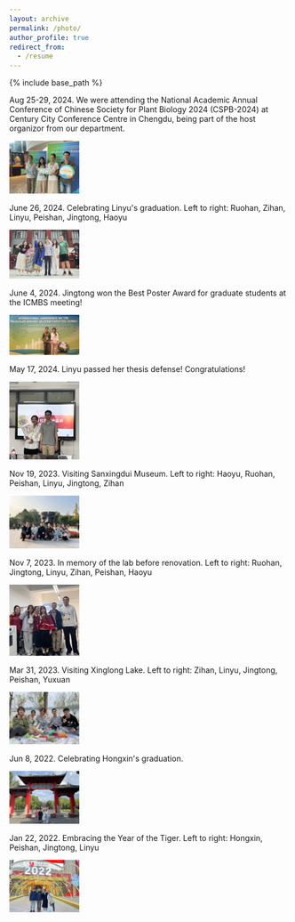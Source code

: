```yaml
---
layout: archive
permalink: /photo/
author_profile: true
redirect_from:
  - /resume
---
```


{% include base_path %}

Aug 25-29, 2024. We were attending the National Academic Annual Conference of Chinese Society for Plant Biology 2024 (CSPB-2024) at Century City Conference Centre in Chengdu, being part of the host organizor from our department.

<img src='/images/20240828-CSPB.jpeg' width='25%' height='25%'> 

June 26, 2024. Celebrating Linyu's graduation. Left to right: Ruohan, Zihan, Linyu, Peishan, Jingtong, Haoyu

<img src='/images/20240626-llygraduation.webp' width='25%' height='25%'> 

June 4, 2024. Jingtong won the Best Poster Award for graduate students at the ICMBS meeting!

<img src='/images/20240604-icmbs.webp' width='25%' height='25%'>

May 17, 2024. Linyu passed her thesis defense! Congratulations!

<img src='/images/20240517-lly.webp' width='25%' height='25%'>

Nov 19, 2023. Visiting Sanxingdui Museum.  Left to right: Haoyu, Ruohan, Peishan, Linyu, Jingtong, Zihan

<img src='/images/20231119-xanxingdui.webp' width='25%' height='25%'>

Nov 7, 2023. In memory of the lab before renovation.  Left to right: Ruohan, Jingtong, Linyu, Zihan, Peishan, Haoyu

<img src='/images/20231107-lab-renovation.webp' width='25%' height='25%'>

Mar 31, 2023. Visiting Xinglong Lake.  Left to right: Zihan, Linyu, Jingtong, Peishan, Yuxuan

<img src='/images/20230331-xinglonghu.webp' width='25%' height='25%'>

Jun 8, 2022. Celebrating Hongxin's graduation.

<img src='/images/20220608-Hongxin1.webp' width='25%' height='25%'>

Jan 22, 2022. Embracing the Year of the Tiger. Left to right: Hongxin, Peishan, Jingtong, Linyu

<img src='/images/20220122-gathering.webp' width='25%' height='25%'>



  

